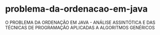 # problema-da-ordenacao-em-java
O PROBLEMA DA ORDENAÇÃO EM JAVA -  ANÁLISE ASSINTÓTICA E DAS TÉCNICAS DE PROGRAMAÇÃO APLICADAS A ALGORITMOS GENÉRICOS
